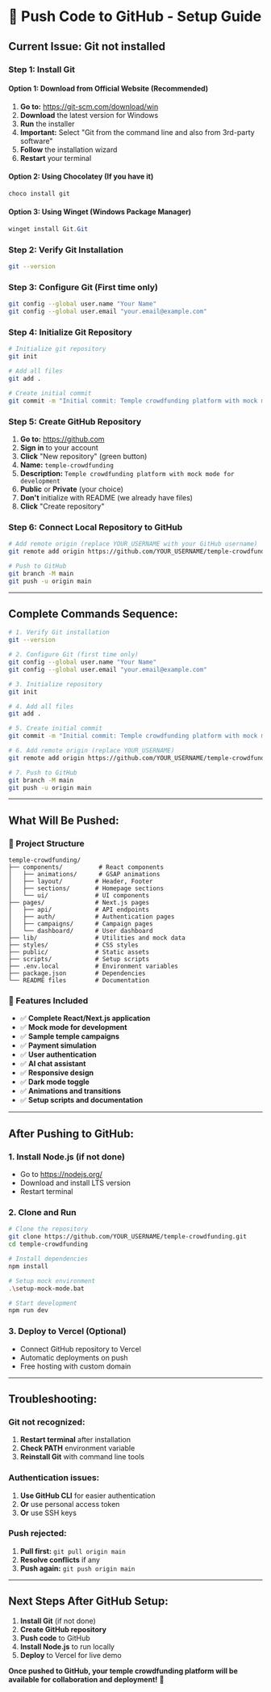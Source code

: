 # 🚀 Push Code to GitHub - Setup Guide

## **Current Issue:** Git not installed

### **Step 1: Install Git**

#### **Option 1: Download from Official Website (Recommended)**
1. **Go to:** https://git-scm.com/download/win
2. **Download** the latest version for Windows
3. **Run** the installer
4. **Important:** Select "Git from the command line and also from 3rd-party software"
5. **Follow** the installation wizard
6. **Restart** your terminal

#### **Option 2: Using Chocolatey (If you have it)**
```powershell
choco install git
```

#### **Option 3: Using Winget (Windows Package Manager)**
```powershell
winget install Git.Git
```

### **Step 2: Verify Git Installation**
```bash
git --version
```

### **Step 3: Configure Git (First time only)**
```bash
git config --global user.name "Your Name"
git config --global user.email "your.email@example.com"
```

### **Step 4: Initialize Git Repository**
```bash
# Initialize git repository
git init

# Add all files
git add .

# Create initial commit
git commit -m "Initial commit: Temple crowdfunding platform with mock mode"
```

### **Step 5: Create GitHub Repository**
1. **Go to:** https://github.com
2. **Sign in** to your account
3. **Click** "New repository" (green button)
4. **Name:** `temple-crowdfunding`
5. **Description:** `Temple crowdfunding platform with mock mode for development`
6. **Public** or **Private** (your choice)
7. **Don't** initialize with README (we already have files)
8. **Click** "Create repository"

### **Step 6: Connect Local Repository to GitHub**
```bash
# Add remote origin (replace YOUR_USERNAME with your GitHub username)
git remote add origin https://github.com/YOUR_USERNAME/temple-crowdfunding.git

# Push to GitHub
git branch -M main
git push -u origin main
```

---

## **Complete Commands Sequence:**

```bash
# 1. Verify Git installation
git --version

# 2. Configure Git (first time only)
git config --global user.name "Your Name"
git config --global user.email "your.email@example.com"

# 3. Initialize repository
git init

# 4. Add all files
git add .

# 5. Create initial commit
git commit -m "Initial commit: Temple crowdfunding platform with mock mode"

# 6. Add remote origin (replace YOUR_USERNAME)
git remote add origin https://github.com/YOUR_USERNAME/temple-crowdfunding.git

# 7. Push to GitHub
git branch -M main
git push -u origin main
```

---

## **What Will Be Pushed:**

### **📁 Project Structure**
```
temple-crowdfunding/
├── components/          # React components
│   ├── animations/      # GSAP animations
│   ├── layout/         # Header, Footer
│   ├── sections/       # Homepage sections
│   └── ui/             # UI components
├── pages/              # Next.js pages
│   ├── api/            # API endpoints
│   ├── auth/           # Authentication pages
│   ├── campaigns/      # Campaign pages
│   └── dashboard/      # User dashboard
├── lib/                # Utilities and mock data
├── styles/             # CSS styles
├── public/             # Static assets
├── scripts/            # Setup scripts
├── .env.local          # Environment variables
├── package.json        # Dependencies
└── README files        # Documentation
```

### **🎯 Features Included**
- ✅ **Complete React/Next.js application**
- ✅ **Mock mode for development**
- ✅ **Sample temple campaigns**
- ✅ **Payment simulation**
- ✅ **User authentication**
- ✅ **AI chat assistant**
- ✅ **Responsive design**
- ✅ **Dark mode toggle**
- ✅ **Animations and transitions**
- ✅ **Setup scripts and documentation**

---

## **After Pushing to GitHub:**

### **1. Install Node.js** (if not done)
- Go to https://nodejs.org/
- Download and install LTS version
- Restart terminal

### **2. Clone and Run**
```bash
# Clone the repository
git clone https://github.com/YOUR_USERNAME/temple-crowdfunding.git
cd temple-crowdfunding

# Install dependencies
npm install

# Setup mock environment
.\setup-mock-mode.bat

# Start development
npm run dev
```

### **3. Deploy to Vercel (Optional)**
- Connect GitHub repository to Vercel
- Automatic deployments on push
- Free hosting with custom domain

---

## **Troubleshooting:**

### **Git not recognized:**
1. **Restart terminal** after installation
2. **Check PATH** environment variable
3. **Reinstall Git** with command line tools

### **Authentication issues:**
1. **Use GitHub CLI** for easier authentication
2. **Or** use personal access token
3. **Or** use SSH keys

### **Push rejected:**
1. **Pull first:** `git pull origin main`
2. **Resolve conflicts** if any
3. **Push again:** `git push origin main`

---

## **Next Steps After GitHub Setup:**

1. **Install Git** (if not done)
2. **Create GitHub repository**
3. **Push code** to GitHub
4. **Install Node.js** to run locally
5. **Deploy** to Vercel for live demo

**Once pushed to GitHub, your temple crowdfunding platform will be available for collaboration and deployment!** 🚀
